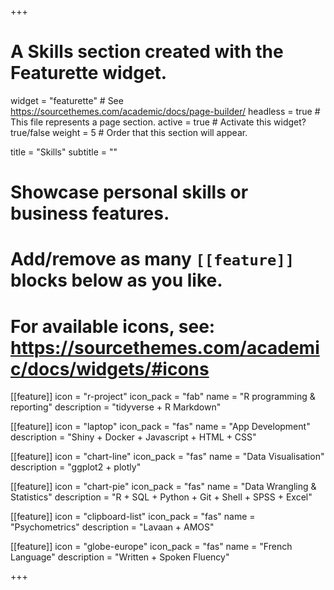 +++
# A Skills section created with the Featurette widget.
widget = "featurette"  # See https://sourcethemes.com/academic/docs/page-builder/
headless = true  # This file represents a page section.
active = true  # Activate this widget? true/false
weight = 5  # Order that this section will appear.

title = "Skills"
subtitle = ""

# Showcase personal skills or business features.
# 
# Add/remove as many `[[feature]]` blocks below as you like.
# 
# For available icons, see: https://sourcethemes.com/academic/docs/widgets/#icons

[[feature]]
  icon = "r-project"
  icon_pack = "fab"
  name = "R programming & reporting"
  description = "tidyverse + R Markdown"
  
  
 [[feature]]
  icon = "laptop"
  icon_pack = "fas"
  name = "App Development"
  description = "Shiny + Docker + Javascript + HTML + CSS"
  

[[feature]]
  icon = "chart-line"
  icon_pack = "fas"
  name = "Data Visualisation"
  description = "ggplot2 + plotly"
  
  
[[feature]]
  icon = "chart-pie"
  icon_pack = "fas"
  name = "Data Wrangling & Statistics"
  description = "R + SQL + Python + Git + Shell + SPSS + Excel"
  
 [[feature]]
  icon = "clipboard-list"
  icon_pack = "fas"
  name = "Psychometrics"
  description = "Lavaan + AMOS"
  
    
  [[feature]]
  icon = "globe-europe"
  icon_pack = "fas"
  name = "French Language"
  description = "Written + Spoken Fluency"



+++
